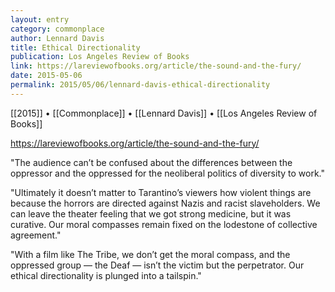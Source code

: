 ```yaml
---
layout: entry
category: commonplace
author: Lennard Davis
title: Ethical Directionality
publication: Los Angeles Review of Books
link: https://lareviewofbooks.org/article/the-sound-and-the-fury/
date: 2015-05-06
permalink: 2015/05/06/lennard-davis-ethical-directionality
---
```


[[2015]] • [[Commonplace]] • [[Lennard Davis]] • [[Los Angeles Review of Books]] 

https://lareviewofbooks.org/article/the-sound-and-the-fury/

"The audience can’t be confused about the differences between the oppressor and the oppressed for the neoliberal politics of diversity to work."

"Ultimately it doesn’t matter to Tarantino’s viewers how violent things are because the horrors are directed against Nazis and racist slaveholders. We can leave the theater feeling that we got strong medicine, but it was curative. Our moral compasses remain fixed on the lodestone of collective agreement."

"With a film like The Tribe, we don’t get the moral compass, and the oppressed group — the Deaf — isn’t the victim but the perpetrator. Our ethical directionality is plunged into a tailspin."
